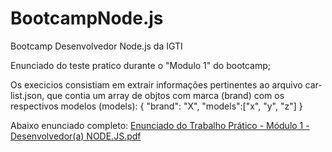# BootcampNode.js 
Bootcamp Desenvolvedor Node.js da IGTI

Enunciado do teste pratico durante o "Modulo 1" do bootcamp;

Os execicios consistiam em extrair informações pertinentes ao arquivo car-list.json, que contia um array de objtos com 
marca (brand) com os respectivos modelos (models):
{
  "brand": "X",
  "models":["x", "y", "z"]
}

Abaixo enunciado completo:
[Enunciado do Trabalho Prático - Módulo 1 - Desenvolvedor(a) NODE.JS.pdf](https://github.com/RaulGoncalo/BootcampNode/files/8996672/Enunciado.do.Trabalho.Pratico.-.Modulo.1.-.Desenvolvedor.a.NODE.JS.pdf)

